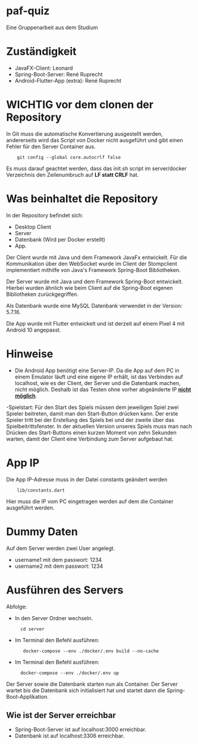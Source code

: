 # paf-quiz

Eine Gruppenarbeit aus dem Studium

# Zuständigkeit
- JavaFX-Client: Leonard 
- Spring-Boot-Server: René Ruprecht
- Android-Flutter-App (extra): René Ruprecht

# WICHTIG vor dem clonen der Repository
In Git muss die automatische Konvertierung ausgestellt werden, andererseits wird das Script von Docker nicht ausgeführt und gibt einen Fehler für den Server Container aus.

        git config --global core.autocrlf false

Es muss darauf geachtet werden, dass das init.sh script im server/docker Verzeichnis den Zeilenumbruch auf <b>LF statt CRLF</b> hat.


# Was beinhaltet die Repository

In der Repository befindet sich: 
- Desktop Client 
- Server
- Datenbank (Wird per Docker erstellt)
- App.

Der Client wurde mit Java und dem Framework JavaFx entwickelt. Für die Kommunikation über den WebSocket wurde im Client der Stompclient implementiert mithilfe von Java's Framework Spring-Boot Bibliotheken.

Der Server wurde mit Java und dem Framework Spring-Boot entwickelt. Hierbei wurden ähnlich wie beim Client auf die Spring-Boot eigenen Bibliotheken zurückgegriffen.

Als Datenbank wurde eine MySQL Datenbank verwendet in der Version: 5.7.16.

Die App wurde mit Flutter entwickelt und ist derzeit auf einem Pixel 4 mit Android 10 angepasst.



# Hinweise
- Die Android App benötigt eine Server-IP.
Da die App auf dem PC in einem Emulator läuft und eine
eigene IP erhält, ist das Verbinden auf localhost, wie es der 
Client, der Server und die Datenbank machen, nicht möglich. Deshalb ist das Testen ohne
vorher abgeänderte IP <b><u>nicht möglich</u></b>.

-Spielstart:
Für den Start des Spiels müssen dem jeweiligen Spiel zwei Spieler beitreten, damit man den Start-Button drücken kann.
Der erste Spieler tritt bei der Erstellung des Spiels bei und der zweite über das Spielbeitrittsfenster.
In der aktuellen Version unseres Spiels muss man nach Drücken des Start-Buttons einen kurzen Moment von zehn Sekunden warten, damit der Client eine Verbindung zum Server aufgebaut hat.

# App IP
Die App IP-Adresse muss in der Datei constants geändert werden 

        lib/constants.dart

Hier muss die IP vom PC eingetragen werden auf dem die Container ausgeführt werden.

# Dummy Daten

Auf dem Server werden zwei User angelegt.

- username1 mit dem passwort: 1234
- username2 mit dem passwort: 1234

# Ausführen des Servers
Abfolge:
- In den Server Ordner wechseln.
        
        cd server
- Im Terminal den Befehl ausführen:

         docker-compose --env ./docker/.env build --no-cache
- Im Terminal den Befehl ausführen: 

        docker-compose --env ./docker/.env up

Der Server sowie die Datenbank starten nun als Container. Der Server wartet bis
die Datenbank sich initialisiert hat und startet dann die Spring-Boot-Applikation.

## Wie ist der Server erreichbar
- Spring-Boot-Server ist auf localhost:3000 erreichbar.
- Datenbank ist auf localhost:3306 erreichbar.
